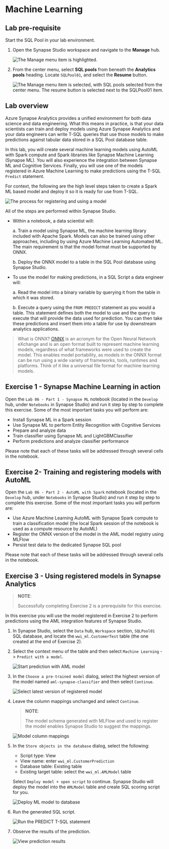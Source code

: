 # Machine Learning

## Lab pre-requisite

Start the SQL Pool in your lab environment.

1. Open the Synapse Studio workspace and navigate to the **Manage** hub.

    ![The Manage menu item is highlighted.](media/manage-hub.png "Manage hub")

2. From the center menu, select **SQL pools** from beneath the **Analytics pools** heading. Locate `SQLPool01`, and select the **Resume** button.

    ![The Manage menu item is selected, with SQL pools selected from the center menu. The resume button is selected next to the SQLPool01 item.](media/resume-sql-pool.png "SQL pools listing")

## Lab overview

Azure Synapse Analytics provides a unified environment for both data science and data engineering. What this means in practice, is that your data scientists can train and deploy models using Azure Synapse Analytics and your data engineers can write T-SQL queries that use those models to make predictions against tabular data stored in a SQL Pool database table.

In this lab, you will create several machine learning models using AutoML with Spark compute and Spark libraries like Synapse Machine Learning (Synapse ML). You will also experience the integration between Synapse ML and Cognitive Services. Finally, you will use one of the models registered in Azure Machine Learning to make predictions using the T-SQL `Predict` statement.

For context, the following are the high level steps taken to create a Spark ML based model and deploy it so it is ready for use from T-SQL.

![The process for registering and using a model](media/lab06-machine-learning-process.png "Review model registration process")

All of the steps are performed within Synapse Studio.

- Within a notebook, a data scientist will:

  a. Train a model using Synapse ML, the machine learning library included with Apache Spark. Models can also be trained using other approaches, including by using Azure Machine Learning Automated ML. The main requirement is that the model format must be supported by ONNX.

  b. Deploy the ONNX model to a table in the SQL Pool database using Synapse Studio.

- To use the model for making predictions, in a SQL Script a data engineer will:

  a. Read the model into a binary variable by querying it from the table in which it was stored.

  b. Execute a query using the `FROM PREDICT` statement as you would a table. This statement defines both the model to use and the query to execute that will provide the data used for prediction. You can then take these predictions and insert them into a table for use by downstream analytics applications.

> What is ONNX? [ONNX](https://onnx.ai/) is an acronym for the Open Neural Network eXchange and is an open format built to represent machine learning models, regardless of what frameworks were used to create the model. This enables model portability, as models in the ONNX format can be run using a wide variety of frameworks, tools, runtimes and platforms. Think of it like a universal file format for machine learning models.

## Exercise 1 - Synapse Machine Learning in action

Open the `Lab 06 - Part 1 - Synapse ML` notebook (located in the `Develop` hub, under `Notebooks` in Synapse Studio) and run it step by step to complete this exercise. Some of the most important tasks you will perform are:

- Install Synapse ML in a Spark session
- Use Synapse ML to perform Entity Recognition with Cognitive Services
- Prepare and analyze data
- Train classifier using Synapse ML and LightGBMClassifier
- Perform predictions and analyze classifier performance

Please note that each of these tasks will be addressed through several cells in the notebook.

## Exercise 2- Training and registering models with AutoML

Open the `Lab 06 - Part 2 - AutoML with Spark` notebook (located in the `Develop` hub, under `Notebooks` in Synapse Studio) and run it step by step to complete this exercise. Some of the most important tasks you will perform are:

- Use Azure Machine Learning AutoML with Synapse Spark compute to train a classification model (the local Spark session of the notebook is used as a compute resource by AutoML)
- Register the ONNX version of the model in the AML model registry using MLFlow
- Persist test data to the dedicated Synapse SQL pool

Please note that each of these tasks will be addressed through several cells in the notebook.

## Exercise 3 - Using registered models in Synapse Analytics

>**NOTE**:
>
>Successfully completing Exercise 2 is a prerequisite for this exercise.

In this exercise you will use the model registered in Exercise 2 to perform predictions using the AML integration features of Synapse Studio.

1. In Synapse Studio, select the `Data` hub, `Workspace` section, `SQLPool01` SQL database, and locate the `wwi_ml.CustomerTest` table (the one created at the end of Exercise 2).

2. Select the context menu of the table and then select `Machine Learning` -> `Predict with a model`.

    ![Start prediction with AML model](./media/lab06-predict-with-a-model.png)

3. In the `Choose a pre-trained model` dialog, select the highest version of the model named `aml-synapse-classifier` and then select `Continue`.

    ![Select latest version of registered model](./media/lab06-select-latest-model.png)

4. Leave the column mappings unchanged and select `Continue`.

    >**NOTE**:
    >
    >The model schema generated with MLFlow and used to register the model enables Synapse Studio to suggest the mappings.

    ![Model column mappings](./media/lab06-model-inputs-mapping.png)

5. In the `Store objects in the database` dialog, select the following:

    - Script type: View
    - View name: enter `wwi_ml.CustomerPrediction`
    - Database table: Existing table
    - Existing target table: select the `wwi_ml.AMLModel` table

    Select `Deploy model + open script` to continue. Synapse Studio will deploy the model into the `AMLModel` table and create SQL scoring script for you.

    ![Deploy ML model to database](./media/lab06-deploy-model-to-database.png)

6. Run the generated SQL script.

    ![Run the PREDICT T-SQL statement](./media/lab06-run-predict-sql-statement.png)

7. Observe the results of the prediction.

    ![View prediction results](./media/lab06-prediction-results.png)
